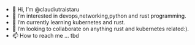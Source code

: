 - 👋 Hi, I’m @claudiutraistaru
- 👀 I’m interested in devops,networking,python and rust programming.
- 🌱 I’m currently learning kubernetes and rust.
- 💞️ I’m looking to collaborate on anything rust and kubernetes related:).
- 📫 How to reach me ... tbd

<!---
claudiutraistaru/claudiutraistaru is a ✨ special ✨ repository because its `README.md` (this file) appears on your GitHub profile.
You can click the Preview link to take a look at your changes.
--->
